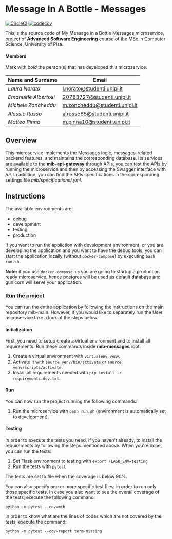 # Message In A Bottle - Messages

[![CircleCI](https://circleci.com/gh/NennoMP/mib-messages.svg?style=svg)](https://app.circleci.com/pipelines/github/NennoMP/mib-messages)
[![codecov](https://codecov.io/gh/NennoMP/mib-messages/branch/main/graph/badge.svg?token=7GC2OZW43F)](https://codecov.io/gh/NennoMP/mib-messages)

This is the source code of My Message in a Bottle Messages microservice, project of **Advanced Software Engineering** course of the MSc in Computer Science,
University of Pisa.

#### Members

Mark with *bold* the person(s) that has developed this microservice.

|Name and Surname    | Email                         |
|--------------------|-------------------------------|
|*Laura Norato*      |l.norato@studenti.unipi.it     |
|*Emanuele Albertosi*|20783727@studenti.unipi.it     |
|*Michele Zoncheddu* |m.zoncheddu@studenti.unipi.it  |
|*Alessio Russo*     |a.russo65@studenti.unipi.it    |
|*Matteo Pinna*      |m.pinna10@studenti.unipi.it    |


## Overview
This microservice implements the Messages logic, messages-related backend features, and maintains the corresponding database. Its services are available to the **mib-api-gateway** through APIs, you can test the APIs by running the microservice and then by accessing the Swagger interface with */ui*. In addition, you can find the APIs specifications in the corresponding settings file *mib/specifications/<file-name>.yml*.

## Instructions
The available environments are:

- debug
- development
- testing
- production

If you want to run the appliction with development environment, or you are developing the application and you want to have the debug tools, you can start the application locally (without `docker-compose`) by executing `bash run.sh`.

**Note:** if you use `docker-compose up` you are going to startup a production ready microservice, hence postgres will be used as default database and gunicorn will serve your application.


### Run the project
You can run the entire application by following the instructions on the main repository mib-main. However, if you would like to separately run the User microservice take a look at the steps below.

#### Initialization
First, you need to setup create a virtual environment and to install all requirements. Run these commands inside **mib-messages** root:

1. Create a virtual environment with `virtualenv venv`.
3. Activate it with `source venv/bin/activate` or `source venv/scripts/activate`.
4. Install all requirements needed with `pip install -r requirements.dev.txt`.

#### Run
You can now run the project running the following commands:

1. Run the microservice with `bash run.sh` (environment is automatically set to development).

#### Testing
In order to execute the tests you need, if you haven't already, to install the requirements by following the steps mentioned above. When you're done, you can run the tests:

1. Set Flask environment to testing with `export FLASK_ENV=testing`
2. Run the tests with `pytest`

The tests are set to file when the coverage is below 90%.

You can also specify one or more specific test files, in order to run only those specific tests. In case you also want to see the overall coverage of the tests, execute the following command:

`python -m pytest --cov=mib`

In order to know what are the lines of codes which are not covered by the tests, execute the command:

`python -m pytest --cov-report term-missing`

